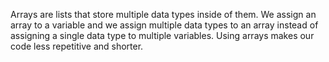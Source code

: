 Arrays are lists that store multiple data types inside of them. We assign an array to a variable and we assign multiple data types to an array instead of assigning a single data type to multiple variables. Using arrays makes our code less repetitive and shorter.
